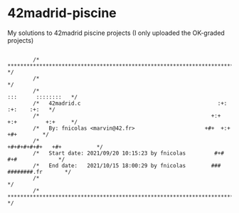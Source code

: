 # 42madrid-piscine
My solutions to 42madrid piscine projects (I only uploaded the OK-graded projects)


```

        /* **************************************************************************** */
        /*                                                                              */
        /*                                                          :::      ::::::::   */
        /*   42madrid.c                                           :+:      :+:    :+:   */
        /*                                                      +:+ +:+         +:+     */
        /*   By: fnicolas <marvin@42.fr>                      +#+  +:+       +#+        */
        /*                                                  +#+#+#+#+#+   +#+           */
        /*   Start date: 2021/09/20 10:15:23 by fnicolas         #+#    #+#             */
        /*   End date:   2021/10/15 18:00:29 by fnicolas        ###   ########.fr       */
        /*                                                                              */
        /* **************************************************************************** */
                 
```
<!--
<p align="center"> <a href="https://profile.intra.42.fr/users/fnicolas">
  <img src="https://user-images.githubusercontent.com/15001687/138192396-de6f5266-6dea-47dc-ae42-e3254b8da709.jpg" alt="fnicolas xp" width="539.5px" height="66.5px">
</a></p>
-->
